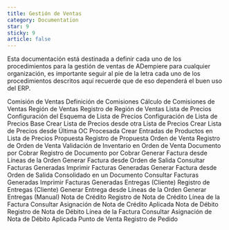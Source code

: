 ```yaml
---
title: Gestión de Ventas
category: Documentation
star: 9
sticky: 9
article: false
---
```


Esta documentación está destinada a definir cada uno de los procedimientos para la gestión de ventas de ADempiere para cualquier organización, es importante seguir al pie de la letra cada uno de los procedimientos descritos aquí recuerde que de eso dependerá el buen uso del ERP.

Comisión de Ventas
Definición de Comisiones
Cálculo de Comisiones de Ventas
Región de Ventas
Registro de Región de Ventas
Lista de Precios
Configuración del Esquema de Lista de Precios
Configuración de Lista de Precios Base
Crear Lista de Precios desde otra Lista de Precios
Crear Lista de Precios desde Última OC Procesada
Crear Entradas de Productos en Lista de Precios
Propuesta
Registro de Propuesta
Orden de Venta
Registro de Orden de Venta
Validación de Inventario en Orden de Venta
Documento por Cobrar
Registro de Documento por Cobrar
Generar Factura desde Líneas de la Orden
Generar Factura desde Orden de Salida
Consultar Facturas Generadas
Imprimir Facturas Generadas
Generar Factura desde Orden de Salida Consolidado en un Documento
Consultar Facturas Generadas
Imprimir Facturas Generadas
Entregas (Cliente)
Registro de Entregas (Cliente)
Generar Entrega desde Líneas de la Orden
Generar Entregas (Manual)
Nota de Crédito
Registro de Nota de Crédito
Línea de la Factura
Consultar Asignación de Nota de Crédito Aplicada
Nota de Débito
Registro de Nota de Débito
Línea de la Factura
Consultar Asignación de Nota de Débito Aplicada
Punto de Venta
Registro de Pedido
